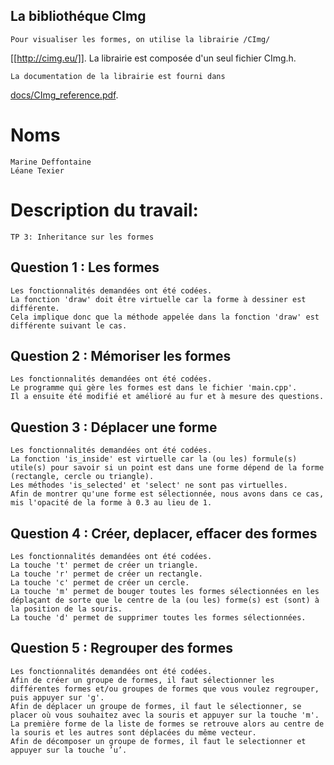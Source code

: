 ## La bibliothéque CImg

	Pour visualiser les formes, on utilise la librairie /CImg/
[[http://cimg.eu/]]. La librairie est composée d'un seul fichier
CImg.h.

	La documentation de la librairie est fourni dans
[docs/CImg_reference.pdf](docs/CImg_reference.pdf).


# Noms

	Marine Deffontaine
	Léane Texier

# Description du travail:

	TP 3: Inheritance sur les formes

## Question 1 : Les formes

	Les fonctionnalités demandées ont été codées.  
	La fonction 'draw' doit être virtuelle car la forme à dessiner est différente.  
	Cela implique donc que la méthode appelée dans la fonction 'draw' est différente suivant le cas.

## Question 2 : Mémoriser les formes

	Les fonctionnalités demandées ont été codées.  
	Le programme qui gère les formes est dans le fichier 'main.cpp'.  
	Il a ensuite été modifié et amélioré au fur et à mesure des questions.

## Question 3 : Déplacer une forme

	Les fonctionnalités demandées ont été codées.  
	La fonction 'is_inside' est virtuelle car la (ou les) formule(s) utile(s) pour savoir si un point est dans une forme dépend de la forme (rectangle, cercle ou triangle).  
	Les méthodes 'is_selected' et 'select' ne sont pas virtuelles.  
	Afin de montrer qu'une forme est sélectionnée, nous avons dans ce cas, mis l'opacité de la forme à 0.3 au lieu de 1.

## Question 4 : Créer, deplacer, effacer des formes

	Les fonctionnalités demandées ont été codées.  
	La touche 't' permet de créer un triangle.  
	La touche 'r' permet de créer un rectangle.  
	La touche 'c' permet de créer un cercle.  
	La touche 'm' permet de bouger toutes les formes sélectionnées en les déplaçant de sorte que le centre de la (ou les) forme(s) est (sont) à la position de la souris.  
	La touche 'd' permet de supprimer toutes les formes sélectionnées.


## Question 5 : Regrouper des formes

	Les fonctionnalités demandées ont été codées.  
	Afin de créer un groupe de formes, il faut sélectionner les différentes formes et/ou groupes de formes que vous voulez regrouper, puis appuyer sur 'g'.  
	Afin de déplacer un groupe de formes, il faut le sélectionner, se placer où vous souhaitez avec la souris et appuyer sur la touche 'm'.  
 	La première forme de la liste de formes se retrouve alors au centre de la souris et les autres sont déplacées du même vecteur.  
	Afin de décomposer un groupe de formes, il faut le selectionner et appuyer sur la touche ’u’.  
